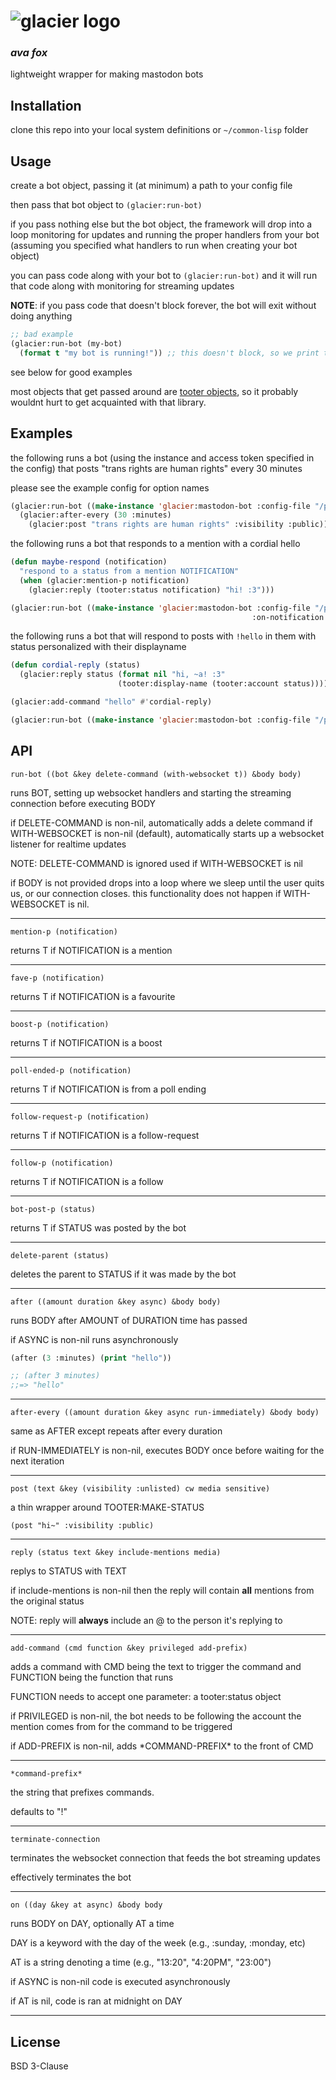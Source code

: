 # ![glacier logo](https://i.imgur.com/tHNtPgc.png)
### _ava fox_

lightweight wrapper for making mastodon bots

## Installation

clone this repo into your local system definitions or `~/common-lisp` folder

## Usage

create a bot object, passing it (at minimum) a path to your config file

then pass that bot object to `(glacier:run-bot)`

if you pass nothing else but the bot object,
the framework will drop into a loop monitoring for updates
and running the proper handlers from your bot
(assuming you specified what handlers to run when creating your bot object)

you can pass code along with your bot to `(glacier:run-bot)` and it will
run that code along with monitoring for streaming updates

**NOTE**: if you pass code that doesn't block forever, the bot will exit without doing anything

```lisp
;; bad example
(glacier:run-bot (my-bot)
  (format t "my bot is running!")) ;; this doesn't block, so we print this and exit
```

see below for good examples

most objects that get passed around are [tooter objects](https://shinmera.github.io/tooter), so it probably wouldnt hurt to get acquainted with that library.

## Examples

the following runs a bot (using the instance and access token specified in the config)
that posts "trans rights are human rights" every 30 minutes

please see the example config for option names

```lisp
(glacier:run-bot ((make-instance 'glacier:mastodon-bot :config-file "/path/to/bot.config"))
  (glacier:after-every (30 :minutes)
    (glacier:post "trans rights are human rights" :visibility :public)))
```

the following runs a bot that responds to a mention with a cordial hello

```lisp
(defun maybe-respond (notification)
  "respond to a status from a mention NOTIFICATION"
  (when (glacier:mention-p notification)
    (glacier:reply (tooter:status notification) "hi! :3")))

(glacier:run-bot ((make-instance 'glacier:mastodon-bot :config-file "/path/to/bot.config"
                                                      :on-notification #'maybe-respond)))
```

the following runs a bot that will respond to posts with `!hello` in 
them with status personalized with their displayname

```lisp
(defun cordial-reply (status)
  (glacier:reply status (format nil "hi, ~a! :3"
                        (tooter:display-name (tooter:account status)))))

(glacier:add-command "hello" #'cordial-reply)

(glacier:run-bot ((make-instance 'glacier:mastodon-bot :config-file "/path/to/bot.config")))
```

## API

`run-bot ((bot &key delete-command (with-websocket t)) &body body)`

runs BOT, setting up websocket handlers and starting the streaming connection before executing BODY

if DELETE-COMMAND is non-nil, automatically adds a delete command
if WITH-WEBSOCKET is non-nil (default), automatically starts up a websocket listener for realtime updates

NOTE: DELETE-COMMAND is ignored used if WITH-WEBSOCKET is nil

if BODY is not provided drops into a loop where we sleep until the user quits us, or our connection closes. this functionality does not happen if WITH-WEBSOCKET is nil.

---

`mention-p (notification)`

returns T if NOTIFICATION is a mention

---

`fave-p (notification)`

returns T if NOTIFICATION is a favourite

---

`boost-p (notification)`

returns T if NOTIFICATION is a boost

---

`poll-ended-p (notification)`

returns T if NOTIFICATION is from a poll ending

---

`follow-request-p (notification)`

returns T if NOTIFICATION is a follow-request

---

`follow-p (notification)`

returns T if NOTIFICATION is a follow

---

`bot-post-p (status)`

returns T if STATUS was posted by the bot

---

`delete-parent (status)`

deletes the parent to STATUS if it was made by the bot

---

`after ((amount duration &key async) &body body)`

runs BODY after AMOUNT of DURATION time has passed

if ASYNC is non-nil runs asynchronously

```lisp
(after (3 :minutes) (print "hello"))

;; (after 3 minutes)
;;=> "hello"
```

---

`after-every ((amount duration &key async run-immediately) &body body)`

same as AFTER except repeats after every duration

if RUN-IMMEDIATELY is non-nil, executes BODY once before waiting for the next iteration

---

`post (text &key (visibility :unlisted) cw media sensitive)`

a thin wrapper around TOOTER:MAKE-STATUS 

`(post "hi~" :visibility :public)`


---

`reply (status text &key include-mentions media)`

replys to STATUS with TEXT

if include-mentions is non-nil then the reply will contain **all** mentions from the original status

NOTE: reply will **always** include an @ to the person it's replying to

---

`add-command (cmd function &key privileged add-prefix)`

adds a command with CMD being the text to trigger the command and FUNCTION being the function that runs

FUNCTION needs to accept one parameter: a tooter:status object

if PRIVILEGED is non-nil, the bot needs to be following the account the mention comes from
for the command to be triggered

if ADD-PREFIX is non-nil, adds \*COMMAND-PREFIX\* to the front of CMD

---

`*command-prefix*`

the string that prefixes commands. 

defaults to "!"

---

`terminate-connection`

terminates the websocket connection that feeds the bot streaming updates

effectively terminates the bot

---

`on ((day &key at async) &body body`

runs BODY on DAY, optionally AT a time

DAY is a keyword with the day of the week (e.g., :sunday, :monday, etc)

AT is a string denoting a time (e.g., "13:20", "4:20PM", "23:00")

if ASYNC is non-nil code is executed asynchronously

if AT is nil, code is ran at midnight on DAY

---

## License

BSD 3-Clause

